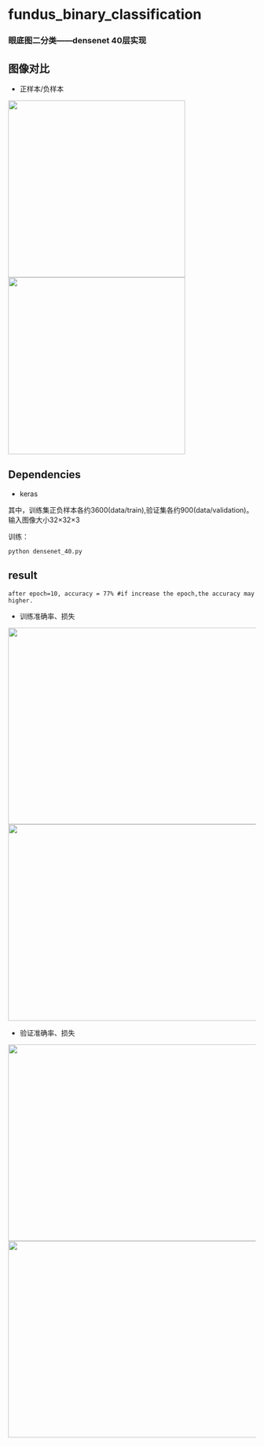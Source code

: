# fundus_binary_classification
### 眼底图二分类——densenet 40层实现

## 图像对比
* 正样本/负样本

<img src="https://github.com/jiangyiqiao/fundus_binary_classification/blob/master/results/Figure_good.jpeg" width="360" height="360"/> <img src="https://github.com/jiangyiqiao/fundus_binary_classification/blob/master/results/Figure_bad.jpeg" width="360" height="360" /> 


## Dependencies
* keras

 
其中，训练集正负样本各约3600(data/train),验证集各约900(data/validation)。输入图像大小32×32×3

训练：

    python densenet_40.py



## result
    after epoch=10, accuracy = 77% #if increase the epoch,the accuracy may higher.
* 训练准确率、损失

<img src="https://github.com/jiangyiqiao/fundus_densenet40_binary_classification/blob/master/results/keras40_acc.png" width="1000" height="400"/> <img src="https://github.com/jiangyiqiao/fundus_densenet40_binary_classification/blob/master/results/keras40_loss.png" width="1000" height="400"/> 

* 验证准确率、损失

<img src="https://github.com/jiangyiqiao/fundus_densenet40_binary_classification/blob/master/results/keras40_valacc.png" width="1000" height="400"/> <img src="https://github.com/jiangyiqiao/fundus_densenet40_binary_classification/blob/master/results/keras40_valloss.png" width="1000" height="400"/> 


